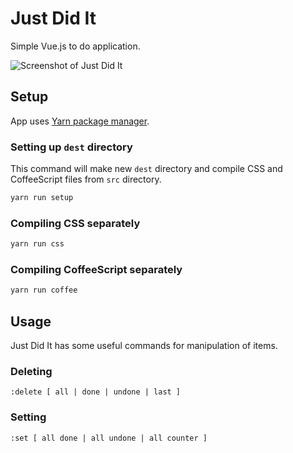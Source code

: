 # Just Did It

Simple Vue.js to do application.

![Screenshot of Just Did It](https://s4.postimg.org/yx44brokd/Screen_Shot_2017-07-26_at_13.12.10.png)

## Setup

App uses [Yarn package manager](https://yarnpkg.com/lang/en/).

### Setting up `dest` directory

This command will make new `dest` directory and compile CSS and CoffeeScript files from `src` directory.

```sh
yarn run setup
```

### Compiling CSS separately

```sh
yarn run css
```

### Compiling CoffeeScript separately

```sh
yarn run coffee
```

## Usage

Just Did It has some useful commands for manipulation of items.

### Deleting

```
:delete [ all | done | undone | last ]
```

### Setting

```
:set [ all done | all undone | all counter ]
```